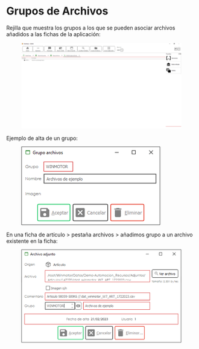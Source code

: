 # Grupos de Archivos

Rejilla que muestra los grupos a los que se pueden asociar archivos añadidos a las fichas de la aplicación:

<figure><img src="../../../.gitbook/assets/imagen (14) (4).png" alt=""><figcaption></figcaption></figure>

Ejemplo de alta de un grupo:

<figure><img src="../../../.gitbook/assets/imagen (5) (1) (1) (1).png" alt=""><figcaption></figcaption></figure>

En una ficha de artículo > pestaña archivos > añadimos grupo a un archivo existente en la ficha:

<figure><img src="../../../.gitbook/assets/imagen (3) (1) (1) (2).png" alt=""><figcaption></figcaption></figure>
